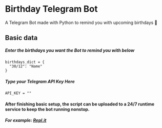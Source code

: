 # Birthday Telegram Bot
A Telegram Bot made with Python to remind you with upcoming birthdays :birthday:

## Basic data
##### Enter the birthdays you want the Bot to remind you with below
    birthdays_dict = {
      "30/12": "Name"
    }

##### Type your Telegram API Key Here
    API_KEY = ""

#### After finishing basic setup, the script can be uploaded to a 24/7 runtime service to keep the bot running nonstop.
##### For example: [**Repl.it**](https://repl.it/)
